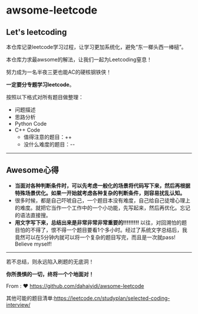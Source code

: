 # awsome-leetcode

## Let's leetcoding

本仓库记录leetcode学习过程，让学习更加系统化，避免“东一榔头西一棒槌”。

本仓库力求最awsome的解法，让我们一起为Leetcoding窒息！

努力成为一名半夜三更也能AC的硬核钢铁侠！

**一定要分专题学习leetcode**。

按照以下格式对所有题目做整理：

- 问题描述
- 思路分析
- Python Code
- C++ Code
  - 值得注意的题目：++
  - 没什么难度的题目：--


------

## Awesome心得

- **当面对各种判断条件时，可以先考虑一般化的场景将代码写下来，然后再根据特殊场景优化。如果一开始就考虑各种复杂的判断条件，则容易扰乱认知。**
- 很多时候，都是自己吓唬自己，一个题目本没有难度，自己给自己徒增心理上的难度。就把它当作一个工作中的一个小功能，先写起来，然后再优化。忘记的语法直接搜。
- **用文字写下来，总结出来是非常非常非常重要的!!!!!!!!!**  以往，对回溯怕的题目怕的不得了，恨不得一个题目要看1个多小时。经过了系统文字总结后，我竟然可以在5分钟内就可以将一个复杂的题目写完，而且是一次就pass! Believe myself!

------

若不总结，则永远陷入刷题的无底洞！

**你所畏惧的一切，终将一个个地面对！**

From : :heart: https://github.com/dahaiyidi/awsome-leetcode

其他可能的题目清单:https://leetcode.cn/studyplan/selected-coding-interview/
